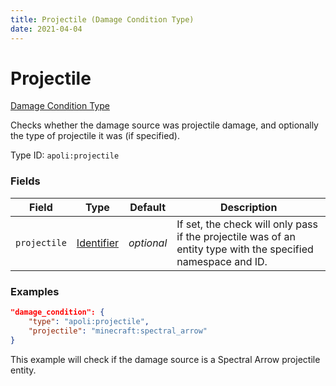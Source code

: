 ```yaml
---
title: Projectile (Damage Condition Type)
date: 2021-04-04
---
```


# Projectile

[Damage Condition Type](../damage_condition_types.md)

Checks whether the damage source was projectile damage, and optionally the type of projectile it was (if specified).

Type ID: `apoli:projectile`


### Fields

Field  | Type | Default | Description
-------|------|---------|-------------
`projectile` | [Identifier](../data_types/identifier.md) | _optional_ | If set, the check will only pass if the projectile was of an entity type with the specified namespace and ID.


### Examples

```json
"damage_condition": {
    "type": "apoli:projectile",
    "projectile": "minecraft:spectral_arrow"
}
```

This example will check if the damage source is a Spectral Arrow projectile entity.
